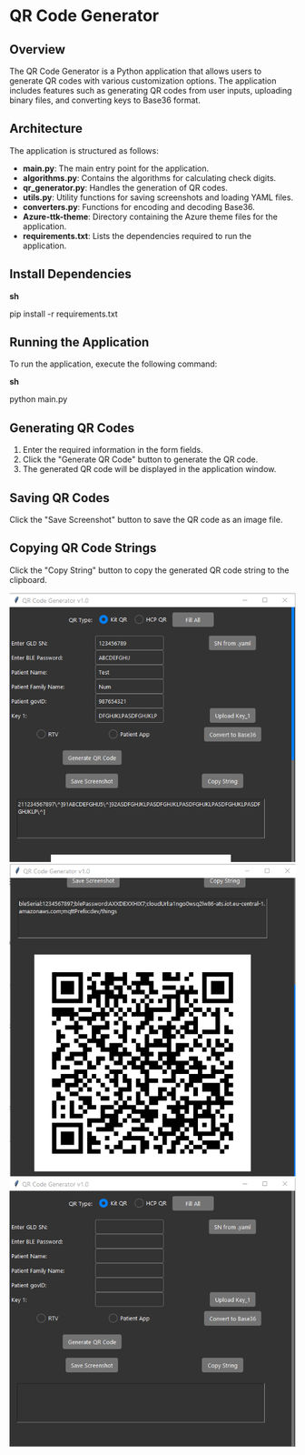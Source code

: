 # QR Code Generator

## Overview

The QR Code Generator is a Python application that allows users to generate QR codes with various customization options. The application includes features such as generating QR codes from user inputs, uploading binary files, and converting keys to Base36 format.

## Architecture

The application is structured as follows:

- **main.py**: The main entry point for the application.
- **algorithms.py**: Contains the algorithms for calculating check digits.
- **qr_generator.py**: Handles the generation of QR codes.
- **utils.py**: Utility functions for saving screenshots and loading YAML files.
- **converters.py**: Functions for encoding and decoding Base36.
- **Azure-ttk-theme**: Directory containing the Azure theme files for the application.
- **requirements.txt**: Lists the dependencies required to run the application.

## Install Dependencies
**sh**

pip install -r requirements.txt

## Running the Application
To run the application, execute the following command:

**sh**

python main.py

## Generating QR Codes

1. Enter the required information in the form fields.
2. Click the "Generate QR Code" button to generate the QR code.
3. The generated QR code will be displayed in the application window.

## Saving QR Codes

Click the "Save Screenshot" button to save the QR code as an image file.

## Copying QR Code Strings

Click the "Copy String" button to copy the generated QR code string to the clipboard.

![Image 1](images/image-1.png)
![Image 2](images/image-2.png)
![Image](images/image.png)
